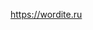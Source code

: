 https://wordite.ru


<!---
Wordite/Wordite is a ✨ special ✨ repository because its `README.md` (this file) appears on your GitHub profile.
You can click the Preview link to take a look at your changes.
--->
